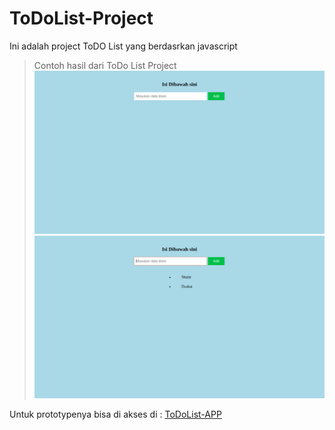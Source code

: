 # ToDoList-Project

Ini adalah project ToDO List yang berdasrkan javascript

>Contoh hasil dari ToDo List Project
![logo](./assets/img/1.png)
![logo](./assets/img/2.png)

Untuk prototypenya bisa di akses di :
[ToDoList-APP](https://todolist-dom.netlify.com/)